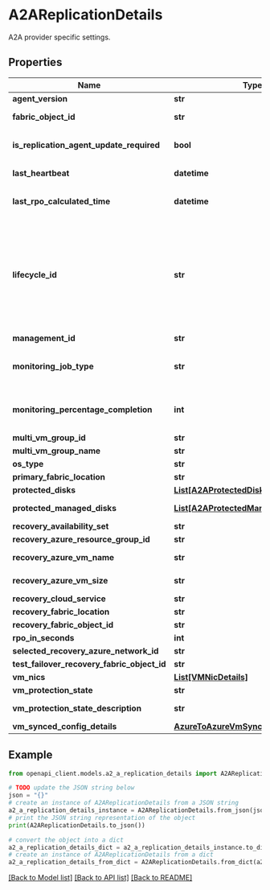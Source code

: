 # A2AReplicationDetails

A2A provider specific settings.

## Properties

Name | Type | Description | Notes
------------ | ------------- | ------------- | -------------
**agent_version** | **str** | The agent version. | [optional] 
**fabric_object_id** | **str** | The fabric specific object Id of the virtual machine. | [optional] 
**is_replication_agent_update_required** | **bool** | A value indicating whether replication agent update is required. | [optional] 
**last_heartbeat** | **datetime** | The last heartbeat received from the source server. | [optional] 
**last_rpo_calculated_time** | **datetime** | The time (in UTC) when the last RPO value was calculated by Protection Service. | [optional] 
**lifecycle_id** | **str** | An id associated with the PE that survives actions like switch protection which change the backing PE/CPE objects internally.The lifecycle id gets carried forward to have a link/continuity in being able to have an Id that denotes the \&quot;same\&quot; protected item even though other internal Ids/ARM Id might be changing. | [optional] 
**management_id** | **str** | The management Id. | [optional] 
**monitoring_job_type** | **str** | The type of the monitoring job. The progress is contained in MonitoringPercentageCompletion property. | [optional] 
**monitoring_percentage_completion** | **int** | The percentage of the monitoring job. The type of the monitoring job is defined by MonitoringJobType property. | [optional] 
**multi_vm_group_id** | **str** | The multi vm group Id. | [optional] 
**multi_vm_group_name** | **str** | The multi vm group name. | [optional] 
**os_type** | **str** | The type of operating system. | [optional] 
**primary_fabric_location** | **str** | Primary fabric location. | [optional] 
**protected_disks** | [**List[A2AProtectedDiskDetails]**](A2AProtectedDiskDetails.md) | The list of protected disks. | [optional] 
**protected_managed_disks** | [**List[A2AProtectedManagedDiskDetails]**](A2AProtectedManagedDiskDetails.md) | The list of protected managed disks. | [optional] 
**recovery_availability_set** | **str** | The recovery availability set. | [optional] 
**recovery_azure_resource_group_id** | **str** | The recovery resource group. | [optional] 
**recovery_azure_vm_name** | **str** | The name of recovery virtual machine. | [optional] 
**recovery_azure_vm_size** | **str** | The size of recovery virtual machine. | [optional] 
**recovery_cloud_service** | **str** | The recovery cloud service. | [optional] 
**recovery_fabric_location** | **str** | The recovery fabric location. | [optional] 
**recovery_fabric_object_id** | **str** | The recovery fabric object Id. | [optional] 
**rpo_in_seconds** | **int** | The last RPO value in seconds. | [optional] 
**selected_recovery_azure_network_id** | **str** | The recovery virtual network. | [optional] 
**test_failover_recovery_fabric_object_id** | **str** | The test failover fabric object Id. | [optional] 
**vm_nics** | [**List[VMNicDetails]**](VMNicDetails.md) | The virtual machine nic details. | [optional] 
**vm_protection_state** | **str** | The protection state for the vm. | [optional] 
**vm_protection_state_description** | **str** | The protection state description for the vm. | [optional] 
**vm_synced_config_details** | [**AzureToAzureVmSyncedConfigDetails**](AzureToAzureVmSyncedConfigDetails.md) |  | [optional] 

## Example

```python
from openapi_client.models.a2_a_replication_details import A2AReplicationDetails

# TODO update the JSON string below
json = "{}"
# create an instance of A2AReplicationDetails from a JSON string
a2_a_replication_details_instance = A2AReplicationDetails.from_json(json)
# print the JSON string representation of the object
print(A2AReplicationDetails.to_json())

# convert the object into a dict
a2_a_replication_details_dict = a2_a_replication_details_instance.to_dict()
# create an instance of A2AReplicationDetails from a dict
a2_a_replication_details_from_dict = A2AReplicationDetails.from_dict(a2_a_replication_details_dict)
```
[[Back to Model list]](../README.md#documentation-for-models) [[Back to API list]](../README.md#documentation-for-api-endpoints) [[Back to README]](../README.md)


